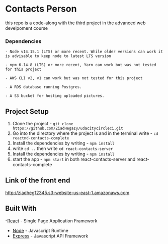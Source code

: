 # Contacts Person
this repo is a code-along with the third project in the advanced web develpoment course 

### Dependencies
```
- Node v14.15.1 (LTS) or more recent. While older versions can work it is advisable to keep node to latest LTS version

- npm 6.14.8 (LTS) or more recent, Yarn can work but was not tested for this project

- AWS CLI v2, v1 can work but was not tested for this project

- A RDS database running Postgres.

- A S3 bucket for hosting uploaded pictures.

```
## Project Setup
1. Clone the project - `git clone https://github.com/ZiadHegazy/udacitycircleci.git `
2. Go into the directory where the project is and in the terminal write - `cd reactnd-contacts-complete`
3. Install the dependencies by writing - `npm install`
4. write `cd ..` then write `cd react-contacts-server`
5. Install the dependencies by writing - `npm install`
6. start the app - `npm start` in both react-contacts-server and react-contacts-complete
## Link of the front end
http://ziadheg12345.s3-website-us-east-1.amazonaws.com

## Built With
-[React](https://reactjs.org) - Single Page Application Framework
- [Node](https://nodejs.org) - Javascript Runtime
- [Express](https://expressjs.com/) - Javascript API Framework